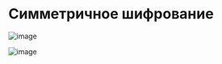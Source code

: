 # Симметричное шифрование 

![image](https://user-images.githubusercontent.com/71630161/147387002-a9e94568-494f-43ce-b623-fda4baba96d6.png)

![image](https://user-images.githubusercontent.com/71630161/147387012-a9af1eb7-4b71-4d35-97a9-e1aabd14059d.png)
